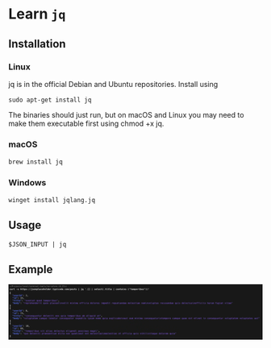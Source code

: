 # Learn `jq`

## Installation

### Linux
jq is in the official Debian and Ubuntu repositories. Install using 
```
sudo apt-get install jq
```
The binaries should just run, but on macOS and Linux you may need to make them executable first using chmod +x jq.

### macOS
```bash
brew install jq
```


### Windows
```
winget install jqlang.jq
```

## Usage
```
$JSON_INPUT | jq
```

## Example
![example-use-case](./example-use-case.png)